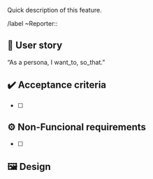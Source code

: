 Quick description of this feature.

/label ~Reporter::

## 👤 User story

“As a persona, I want_to, so_that.”

<!--

Breaking this down:

"As a [persona]": Who are we building this for? We’re not just after a job title, we’re after the persona of the person. Max. Our team should have a shared understanding of who Max is. We’ve hopefully interviewed plenty of Max’s. We understand how that person works, how they think and what they feel. We have empathy for Max.
“Wants to”: Here we’re describing their intent — not the features they use. What is it they’re actually trying to achieve? This statement should be implementation free — if you’re describing any part of the UI and not what the user goal is you're missing the point.
“So that”: how does their immediate desire to do something this fit into their bigger picture? What’s the overall benefit they’re trying to achieve? What is the big problem that needs solving?
For example, user stories might look like:

As Max, I want to invite my friends, so we can enjoy this service together.
As Sascha, I want to organize my work, so I can feel more in control.
As a manager, I want to be able to understand my colleagues progress, so I can better report our sucess and failures.
This structure is not required, but it is helpful for defining done. When that persona can capture their desired value, then the story is complete. We encourage teams to define their own structure, and then to stick to it.

[resource](https://www.atlassian.com/agile/project-management/user-stories)
-->

## ✔️ Acceptance criteria

- [ ] 

## ⚙️ Non-Funcional requirements

- [ ] 

## 🖼️ Design


